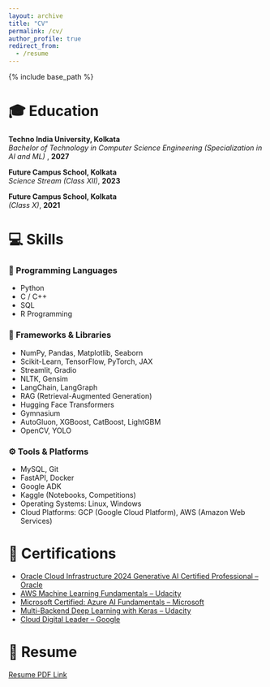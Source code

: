 ```yaml
---
layout: archive
title: "CV"
permalink: /cv/
author_profile: true
redirect_from:
  - /resume
---
```


{% include base_path %}
# 🎓 Education

**Techno India University, Kolkata**  
*Bachelor of Technology in Computer Science Engineering (Specialization in AI and ML)* , **2027**  

**Future Campus School, Kolkata**  
*Science Stream (Class XII)*, **2023**  

**Future Campus School, Kolkata**  
*(Class X)*, **2021**  

# 💻 Skills

### 🧠 Programming Languages
- Python  
- C / C++  
- SQL  
- R Programming  

### 🧰 Frameworks & Libraries 
- NumPy, Pandas, Matplotlib, Seaborn  
- Scikit-Learn, TensorFlow, PyTorch, JAX  
- Streamlit, Gradio  
- NLTK, Gensim  
- LangChain, LangGraph  
- RAG (Retrieval-Augmented Generation)  
- Hugging Face Transformers  
- Gymnasium  
- AutoGluon, XGBoost, CatBoost, LightGBM
- OpenCV, YOLO

### ⚙️ Tools & Platforms
- MySQL, Git
- FastAPI, Docker  
- Google ADK 
- Kaggle (Notebooks, Competitions)  
- Operating Systems: Linux, Windows  
- Cloud Platforms: GCP (Google Cloud Platform), AWS (Amazon Web Services)

# 📜 Certifications

- [Oracle Cloud Infrastructure 2024 Generative AI Certified Professional – Oracle](https://catalog-education.oracle.com/ords/certview/sharebadge?id=D9B2CA779E2BBE07DB2CBACE34A488391B81999325D0B74A0BFFF52BCE5F6842) 
- [AWS Machine Learning Fundamentals – Udacity](https://www.udacity.com/certificate/e/c6eca7de-f6c0-11ee-9e7c-5f76ebd011f3)
- [Microsoft Certified: Azure AI Fundamentals – Microsoft](https://learn.microsoft.com/en-us/users/rohansardar/credentials/65f44715f148a0dc)
- [Multi-Backend Deep Learning with Keras – Udacity](https://www.udacity.com/certificate/e/325dc0b0-d4bc-11ee-9a26-97000cddd5a9)  
- [Cloud Digital Leader – Google](https://www.credly.com/badges/8ae817dd-59e4-4fab-9c8e-123e4d7e0461/public_url)

# 📄 Resume

[Resume PDF Link](https://docs.google.com/document/d/1umiO0pSWQVH3vQxMdsD5aeAP_EtwC1HVNk2NCATp--A/edit?usp=sharing)
